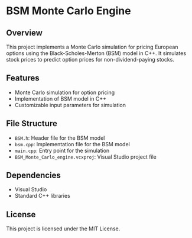 

# BSM Monte Carlo Engine

## Overview
This project implements a Monte Carlo simulation for pricing European options using the Black-Scholes-Merton (BSM) model in C++. It simulates stock prices to predict option prices for non-dividend-paying stocks.

## Features
- Monte Carlo simulation for option pricing
- Implementation of BSM model in C++
- Customizable input parameters for simulation

## File Structure
- `BSM.h`: Header file for the BSM model
- `bsm.cpp`: Implementation file for the BSM model
- `main.cpp`: Entry point for the simulation
- `BSM_Monte_Carlo_engine.vcxproj`: Visual Studio project file

## Dependencies
- Visual Studio
- Standard C++ libraries

## License
This project is licensed under the MIT License.

